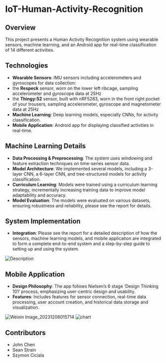 # IoT-Human-Activity-Recognition

## Overview
This project presents a Human Activity Recognition system using wearable sensors, machine learning, and an Android app for real-time classification of 14 different activities.

## Technologies
- **Wearable Sensors**: IMU sensors including accelerometers and gyroscopes for data collection:
- the **Respeck** sensor, worn on the lower left ribcage, sampling accelerometer and gyroscope data at 25Hz
- the **Thingy:52** sensor, built with nRF5283, worn in the front right pocket of your trousers, sampling accelerometer, gyroscope and magnetometer data at 25Hz
- **Machine Learning**: Deep learning models, especially CNNs, for activity classification.
- **Mobile Application**: Android app for displaying classified activities in real-time.

## Machine Learning Details
- **Data Processing & Preprocessing**: The system uses windowing and feature extraction techniques on time-series sensor data.
- **Model Architecture**: We implemented several models, including a 3-layer CNN, a 6-layer CNN, and tree-structured models for activity classification.
- **Curriculum Learning**: Models were trained using a curriculum learning strategy, incrementally increasing training data to improve model adaptability and accuracy.
- **Model Evaluation**: The models were evaluated on various datasets, ensuring robustness and reliability, please see the report for details.


## System Implementation
- **Integration**: Please see the report for a detailed description of how the sensors, machine learning models, and mobile application are integrated to form a complete end-to-end system and a step-by-step guide to setting up and using the system.

![Description](https://github.com/YongjiangChen/IoT-Human-Activity-Recognition/assets/73269209/c06e5a87-7a25-41ee-b5f5-a89d5ec7c766)

## Mobile Application
- **Design Philosophy**: The app follows Nielsen’s 6 stage ‘Design Thinking 101’ process, emphasizing user-centric design and usability.
- **Features**: Includes features for sensor connection, real-time data processing, user account creation, and historical data storage and visualization.

![Weixin Image_20231208015714](https://github.com/YongjiangChen/IoT-Human-Activity-Recognition/assets/73269209/47fab88f-3ae2-4d21-acf0-bdaf6c3b62be)
![chart](https://github.com/YongjiangChen/IoT-Human-Activity-Recognition/assets/73269209/5d029c57-5056-4166-a184-82791a5c461f)



## Contributors
- John Chen
- Sean Strain
- Szymon Ciciala


